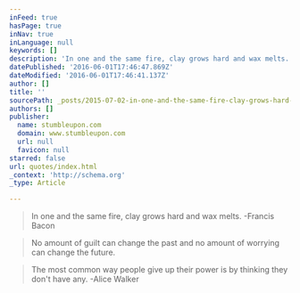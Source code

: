 ```yaml
---
inFeed: true
hasPage: true
inNav: true
inLanguage: null
keywords: []
description: 'In one and the same fire, clay grows hard and wax melts. -Francis Bacon'
datePublished: '2016-06-01T17:46:47.869Z'
dateModified: '2016-06-01T17:46:41.137Z'
author: []
title: ''
sourcePath: _posts/2015-07-02-in-one-and-the-same-fire-clay-grows-hard-and-wax-melts-fr.md
authors: []
publisher:
  name: stumbleupon.com
  domain: www.stumbleupon.com
  url: null
  favicon: null
starred: false
url: quotes/index.html
_context: 'http://schema.org'
_type: Article

---
```

> In one and the same fire, clay grows hard and wax melts. -Francis Bacon

> No amount of guilt can change the past and no amount of worrying can change the future.

> The most common way people give up their power is by thinking they don't have any. -Alice Walker